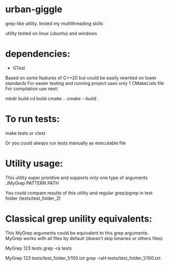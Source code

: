 # urban-giggle

grep-like utility.
tested my multithreading skills

utility tested on linux (ubuntu) and windows
# dependencies:
* GTest

Based on some features of C++20 but could be easily rewrited on lower standards
For easier testing and running project uses only 1 CMakeLists file
For compilation use next:

mkdir build
cd build
cmake ..
cmake --build .

# To run tests:
make tests or ctest

Or you could always run tests manually as executable file

# Utility usage:
This utility super primitive and supports only one type of arguments
./MyGrep PATTERN PATH

You could compare results of this utility and regular grep/pgrep
in test folder (tests/test_folder_2)

# Classical grep unility equivalents:
This MyGrep arguments could be equivalent to this grep arguments:
MyGrep works with all files by default (doesn't skip binaries or others files)

MyGrep 123 tests
grep -ra tests

MyGrep 123 tests/test_folder_1/100.txt
grep -raH tests/test_folder_1/100.txt